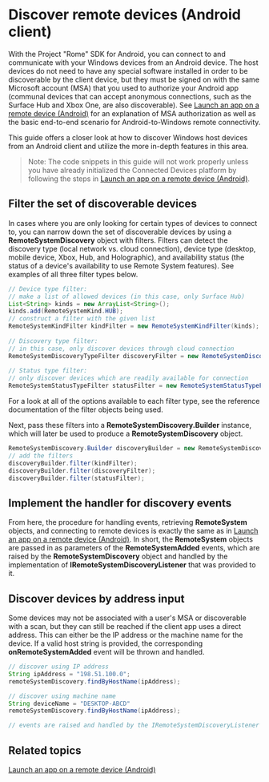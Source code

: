 # Discover remote devices (Android client)
With the Project "Rome" SDK for Android, you can connect to and communicate with your Windows devices from an Android device. The host devices do not need to have any special software installed in order to be discoverable by the client device, but they must be signed on with the same Microsoft account (MSA) that you used to authorize your Android app (communal devices that can accept anonymous connections, such as the Surface Hub and Xbox One, are also discoverable). See [Launch an app on a remote device (Android)](launch-a-remote-app-android.md) for an explanation of MSA authorization as well as the basic end-to-end scenario for Android-to-Windows remote connectivity.

This guide offers a closer look at how to discover Windows host devices from an Android client and utilize the more in-depth features in this area.

>Note: The code snippets in this guide will not work properly unless you have already initialized the Connected Devices platform by following the steps in [Launch an app on a remote device (Android)](launch-a-remote-app-android.md).

## Filter the set of discoverable devices
In cases where you are only looking for certain types of devices to connect to, you can narrow down the set of discoverable devices by using a **RemoteSystemDiscovery** object with filters. Filters can detect the discovery type (local network vs. cloud connection), device type (desktop, mobile device, Xbox, Hub, and Holographic), and availability status (the status of a device's availability to use Remote System features). See examples of all three filter types below. 

```java
// Device type filter:
// make a list of allowed devices (in this case, only Surface Hub) 
List<String> kinds = new ArrayList<String>(); 
kinds.add(RemoteSystemKind.HUB);
// construct a filter with the given list
RemoteSystemKindFilter kindFilter = new RemoteSystemKindFilter(kinds); 
 
// Discovery type filter:
// in this case, only discover devices through cloud connection
RemoteSystemDiscoveryTypeFilter discoveryFilter = new RemoteSystemDiscoveryTypeFilter(RemoteSystemDiscoveryType.CLOUD); 
 
// Status type filter:
// only discover devices which are readily available for connection
RemoteSystemStatusTypeFilter statusFilter = new RemoteSystemStatusTypeFilter(RemoteSystemStatusType.AVAILABLE);
```
For a look at all of the options available to each filter type, see the reference documentation of the filter objects being used.

Next, pass these filters into a **RemoteSystemDiscovery.Builder** instance, which will later be used to produce a **RemoteSystemDiscovery** object.

```java
RemoteSystemDiscovery.Builder discoveryBuilder = new RemoteSystemDiscovery.Builder();
// add the filters
discoveryBuilder.filter(kindFilter);
discoveryBuilder.filter(discoveryFilter);
discoveryBuilder.filter(statusFilter);

```

## Implement the handler for discovery events
From here, the procedure for handling events, retrieving **RemoteSystem** objects, and connecting to remote devices is exactly the same as in [Launch an app on a remote device (Android)](launch-a-remote-app-android.md). In short, the **RemoteSystem** objects are passed in as parameters of the **RemoteSystemAdded** events, which are raised by the **RemoteSystemDiscovery** object and handled by the implementation of **IRemoteSystemDiscoveryListener** that was provided to it.

## Discover devices by address input
Some devices may not be associated with a user's MSA or discoverable with a scan, but they can still be reached if the client app uses a direct address. This can either be the IP address or the machine name for the device. If a valid host string is provided, the corresponding **onRemoteSystemAdded** event will be thrown and handled.

```java
// discover using IP address
String ipAddress = "198.51.100.0";
remoteSystemDiscovery.findByHostName(ipAddress);

// discover using machine name
String deviceName = "DESKTOP-ABCD"
remoteSystemDiscovery.findByHostName(ipAddress);

// events are raised and handled by the IRemoteSystemDiscoveryListener implementation
```

## Related topics
[Launch an app on a remote device (Android)](launch-a-remote-app-android.md)